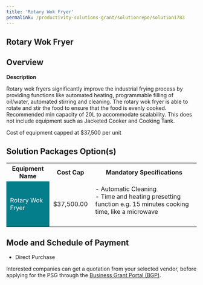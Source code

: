 ```yaml
---
title: 'Rotary Wok Fryer'
permalink: /productivity-solutions-grant/solutionrepo/solution1783
---
```


## Rotary Wok Fryer

## Overview

**Description**

Rotary wok fryers significantly improve the industrial frying process by providing functions like automated heating, programmable filling of oil/water, automated stirring and cleaning. 
The rotary wok fryer is able to rotate and stir the food to ensure that the food is evenly cooked. Recommended min capacity of 20L to accommodate scalability. This does not include equipment such as Jacketed Cooker and Cooking Tank.

Cost of equipment capped at $37,500 per unit 

## Solution Packages Option(s)

<table>
<tr>
<th><b>Equipment Name</b></th>
<th><b>Cost Cap</b></th>
<th><b>Mandatory Specifications</b></th>
</tr>
<tr>
<td style='padding: 10px; background-color: #037E8A; color: #FFFFFF;'>Rotary Wok Fryer</td>
<td style='padding: 10px;'>$37,500.00</td>
<td style='padding: 10px;'>- Automatic Cleaning <br>- Time and heating presetting function e.g. 15 minutes cooking time, like a microwave<br><br></td>
</tr>
</table>

## Mode and Schedule of Payment

 - Direct Purchase

Interested companies can get a quotation from your selected vendor, before applying for the PSG through the <a href='https://www.businessgrants.gov.sg/' target='_blank' rel='noopener'>Business Grant Portal (BGP)</a>.

<script src="/jquery/resize-tables.js"></script>
